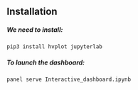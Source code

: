 ## Installation

##### We need to install:

```
pip3 install hvplot jupyterlab
```

##### To launch the dashboard:
```
panel serve Interactive_dashboard.ipynb
```